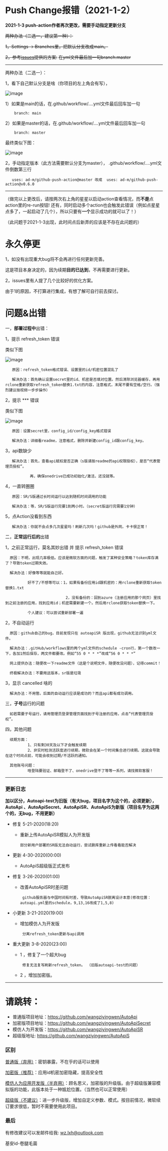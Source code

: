 
# Push Change报错（2021-1-2） #
**2021-1-3 push-action作者再次更改，需要手动指定更新分支**

~~两种办法（二选一，建议第一种）：~~

~~1，Settings -> Branches里，把默认分支改成main。~~

~~2，参考[issues](https://github.com/wangziyingwen/AutoApiSecret/issues/51)提供的方案:~~
   ~~在yml文件最后加一句branch:master~~

--------------
两种办法（二选一）：

1，看下自己默认分支是啥（你项目的左上角会有写），

   ![image](https://github.com/wangziyingwen/ImageHosting/blob/master/AutoApi/分支2.png)

   1）如果是main的话，在.github/workflow/....yml文件最后回车加一句
                         
        branch: main

   2）如果是master的话，在.github/workflow/....yml文件最后回车加一句
   
        branch: master
   
   最终类似下图：
   
   ![image](https://github.com/wangziyingwen/ImageHosting/blob/master/AutoApi/分支3.png) 
   
2，手动指定版本（此方法需要默认分支为master），
 .github/workflow/....yml文件倒数第三行  
       
       uses: ad-m/github-push-action@master 改成  uses: ad-m/github-push-action@v0.6.0

-------------
       
（做完以上更改后，请按两次右上角的星星以启动action查看情况，而**不是**点action里的re-run按钮! 还有，同时启动多个action也会触发此错误（例如点星星点多了，一起启动了几个），所以只要有**一个**显示成功的就可以了！）

（此问题于2021-1-3出现，此时间点后新弄的应该是不存在此问题的）





# 永久停更 #

1，如没有出现重大bug将不会再进行任何更新完善。
       
   这是项目本身决定的，因为续期**目的已达到**，不再需要进行更新。

2，issues里有人提了几个比较好的优化方案。
      
   由于1的原因，不打算进行集成，有想了解可自行前去探讨。
   


# 问题&出错 #

一，**部署过程中**出错：

1，提示 refresh_token 错误

类似下图

   ![image](https://github.com/wangziyingwen/ImageHosting/blob/master/AutoApi/keyerror.png)
       
       原因：refresh_token格式错误、设置里的id/机密位置混乱了

       解决办法：首先确认设置secret里的id、机密是否填对位置。然后清除浏览器缓存，再用rclone重新获取refresh_token替换1.txt的内容，注意格式，末尾不要有空格/空行。（强烈建议按视频一步步操作）

2，提示 *** 错误

   类似下图 
   
   ![image](https://github.com/wangziyingwen/ImageHosting/blob/master/AutoApi/iderror.png)
   
       原因：设置secret里，config_id/config_key格式错误

       解决办法：详细看readme，注意格式，删除并新建config_id跟config_key。

3，api数缺少
     
       解决办法：首先，查看api赋权是否正确（s版请按readme的api权限授权），是否“代表管理员授权”。
               
               再，确保onedrive已成功初始化/激活，还没就等。

4，一直转圈圈

       原因：SR/S版通过长时间运行以达到随机时间调用的功能
       
       解决办法：等，SR/S版运行完要1到两小时。（secret版运行完需要1分钟）

5，点Action没看到东西

       解决办法：你就不会点多几次星星吗！刷新几次吗！github是外网，卡卡很正常！
  
  

二，**正常运行后的**出错

1，之前正常运行，莫名其妙出错 并 提示 refresh_token 错误

      原因：不明，出现几率极低。应该是微软方面的问题，触发了某种安全策略？token库存满了？导致token过期失效。
      
      解决办法：好像等等就能自己好。
               
              好不了/不想等可以：1，如果有备份应用id跟机密的：用rclone重新获取token替换1.txt

                               2，没有备份的：回到azure（注册应用的那个网页）里找到之前注册的应用，找到应用id；机密需要新建一个。然后用rclone获取token替换一下。

              个人建议：可以尝试重新部署一遍
               
2，不自动运行

      原因：github自己的bug，目前发现只在 autoapiSR 版出现，github无法识别yml文件。
      
      解决办法：.gitHub/workflows里的两个yml文件的schedule -cron行，第一个数改一下，各加1然后保存，两文件都要改。例如“55 0 * * *”改成“56 0 * * *”
       
      网上提供办法：随便改一下readme文件（这是个说明文件，随便改没问题），记得commit！
      
      终极解决办法：不要用这版本，sr版是垃圾

3，显示 cancelled 啥的

      解决办法：不用管。后面的自动运行应该是成功的？而且api都有成功调用。
 
 
 
三，**子号**运行的问题
      
      如若需要子号运行，请用管理员登录管理页面找到子号注册的应用，点击“代表管理员授权”。
 
 
四，其他问题

      续期方面：
              1、只有剩30天及以下才会触发续期
              2、非实时检测活跃度进行续期，微软会在某一个时间集合进行续期。这就会导致在这个时间点前，可能会收到过期/不活跃的通知。
      
      其他账号问题：
              啥登陆要验证、邮箱登不了、onedrive登不了等等一系列，请找微软客服！
             
           
------------------

### 更新日志 ###

**加以区分，Autoapi-test为旧版（有大bug，项目名字为这个的，必须更新），AutoApi 、AutoApiSecret、AutoApiSR、AutoApiS为新版（项目名字为这两个的，无bug，不用更新）**


* 修复 5-21-2020(18:20)
  * 重新上传AutoApiSR模拟人为开发版
  
        部分新用户部署的SR版无法自动运行，尝试删库重新上传看看能否解决

* 更新 4-30-2020(00:00)
  * AutoApiS超级版正式发布
  
* 修复 3-26-2020(01:00)
  * 改善AutoApiSR时差问题
  
         github服务器与中国时间有时差，导致AutoApiSR脱离设计本意(修改位置：autoapi.yml里的schedule，9,13,16改成了1,5,8)
* 小更新 3-21-2020(19:00)
  * 增加模仿人为开发版
       
         分离refresh_token更新与api调用
* 重大更新 3-8-2020(23:00)
  * 1 ，修复了一个超大bug

         修复无法复写刷新refresh_token。 （旧版autoapi-test的问题）
  * 2 ，增加加密版。
-------------------

# 请跳转：
* 普通版项目地址：https://github.com/wangziyingwen/AutoApi
* 加密版项目地址：https://github.com/wangziyingwen/AutoApiSecret
* 模仿人为开发版：https://github.com/wangziyingwen/AutoApiSR
* 超级版地址: https://github.com/wangziyingwen/AutoApiS

### 区别 ###
   [普通版（弃用）](https://github.com/wangziyingwen/AutoApi)：密钥暴露，不在乎的话可以使用
   
   [加密版（推荐）](https://github.com/wangziyingwen/AutoApiSecret)：应用id机密加密隐藏，提高安全性

   [模仿人为应用开发版（半弃用）](https://github.com/wangziyingwen/AutoApiSR)：顾名思义，加密版的升级版。由于超级版兼容模拟版的功能，此版本处于一种尴尬位置。（当然也可以正常使用）
   
   [超级版（不建议）](https://github.com/wangziyingwen/AutoApiS)：进一步升级版，增加自定义参数、模式。按目前情况，微软续订要求很低，暂时不需要使用此项目。

### 最后 ###
有修改建议可以发邮件给我:
wz.lxh@outlook.com
  
基安id-卷腿毛菌
